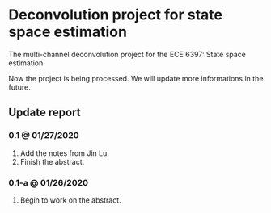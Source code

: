 # Deconvolution project for state space estimation

The multi-channel deconvolution project for the ECE 6397: State space estimation.

Now the project is being processed. We will update more informations in the future.

## Update report

### 0.1 @ 01/27/2020

1. Add the notes from Jin Lu.
2. Finish the abstract.

### 0.1-a @ 01/26/2020

1. Begin to work on the abstract.